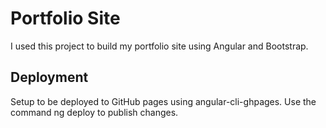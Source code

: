 # Portfolio Site

I used this project to build my portfolio site using Angular and Bootstrap.

## Deployment
Setup to be deployed to GitHub pages using angular-cli-ghpages. 
Use the command ng deploy to publish changes.
